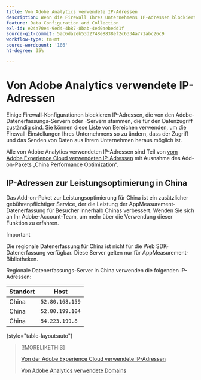 ```yaml
---
title: Von Adobe Analytics verwendete IP-Adressen
description: Wenn die Firewall Ihres Unternehmens IP-Adressen blockiert, die von Adobe stammen, verwenden Sie diese Liste, um Ihre Firewall-Einstellungen zu aktualisieren.
feature: Data Configuration and Collection
exl-id: e24a70e4-9ed4-4b87-8bab-4ed0aebedd1f
source-git-commit: 5ac6da2eb53d2748e8838ef2c6334a771abc26c9
workflow-type: tm+mt
source-wordcount: '186'
ht-degree: 35%

---
```


# Von Adobe Analytics verwendete IP-Adressen

Einige Firewall-Konfigurationen blockieren IP-Adressen, die von den Adobe-Datenerfassungs-Servern oder -Servern stammen, die für den Datenzugriff zuständig sind. Sie können diese Liste von Bereichen verwenden, um die Firewall-Einstellungen Ihres Unternehmens so zu ändern, dass der Zugriff und das Senden von Daten aus Ihrem Unternehmen heraus möglich ist.

Alle von Adobe Analytics verwendeten IP-Adressen sind Teil von [vom Adobe Experience Cloud verwendeten IP-Adressen](https://experienceleague.adobe.com/de/docs/core-services/interface/data-collection/ip-addresses) mit Ausnahme des Add-on-Pakets „China Performance Optimization“.

## IP-Adressen zur Leistungsoptimierung in China

Das Add-on-Paket zur Leistungsoptimierung für China ist ein zusätzlicher gebührenpflichtiger Service, der die Leistung der AppMeasurement-Datenerfassung für Besucher innerhalb Chinas verbessert. Wenden Sie sich an Ihr Adobe-Account-Team, um mehr über die Verwendung dieser Funktion zu erfahren.

>[!IMPORTANT]
>
>Die regionale Datenerfassung für China ist nicht für die Web SDK-Datenerfassung verfügbar. Diese Server gelten nur für AppMeasurement-Bibliotheken.

Regionale Datenerfassungs-Server in China verwenden die folgenden IP-Adressen:

| Standort | Host |
| --- | --- |
| China | `52.80.168.159` |
| China | `52.80.199.104` |
| China | `54.223.199.8` |

{style="table-layout:auto"}

>[!MORELIKETHIS]
>
>[Von der Adobe Experience Cloud verwendete IP-Adressen](https://experienceleague.adobe.com/de/docs/core-services/interface/data-collection/ip-addresses)
>
>[Von Adobe Analytics verwendete Domains](domains.md)
